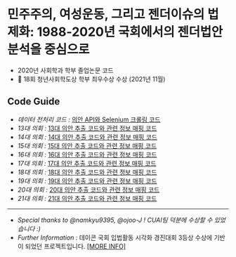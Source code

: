 # 민주주의, 여성운동, 그리고 젠더이슈의 법제화: 1988-2020년 국회에서의 젠더법안 분석을 중심으로

- 2020년 사회학과 학부 졸업논문 코드
- 🎉 18회 청년사회학도상 학부 최우수상 수상 (2021년 11월)

## __Code Guide__

* *데이터 전처리 코드 :* [의안 API와 Selenium 크롤링 코드](gender-bill-analysis/data-preprocessing-codes)
* *13대 의회 :* [13대 의안 추출 코드와 관련 정보 매핑 코드](gender-bill-analysis/13th-bill)
* *14대 의회 :* [14대 의안 추출 코드와 관련 정보 매핑 코드](gender-bill-analysis/14th-bill)
* *15대 의회 :* [15대 의안 추출 코드와 관련 정보 매핑 코드](gender-bill-analysis/15th-bill)
* *16대 의회 :* [16대 의안 추출 코드와 관련 정보 매핑 코드](gender-bill-analysis/16th-bill)
* *17대 의회 :* [17대 의안 추출 코드와 관련 정보 매핑 코드](gender-bill-analysis/17th-bill)
* *18대 의회 :* [18대 의안 추출 코드와 관련 정보 매핑 코드](gender-bill-analysis/18th-bill)
* *19대 의회 :* [19대 의안 추출 코드와 관련 정보 매핑 코드](gender-bill-analysis/19th-bill)
* *20대 의회 :* [20대 의안 추출 코드와 관련 정보 매핑 코드](gender-bill-analysis/20th-bill)
* *21대 의회 :* [21대 의안 추출 코드와 관련 정보 매핑 코드](gender-bill-analysis/21th-bill)

---
* *Special thanks to @namkyu9395, @ojoo-J ! CUAI팀 덕분에 수상할 수 있었습니다 :)*
* *Further Information :* 데이콘 국회 입법활동 시각화 경진대회 3등상 수상에 기반이 되었던 프로젝트입니다. [[MORE INFO]](https://github.com/givemetarte/digital-sexual-crime-relevant-bills)
